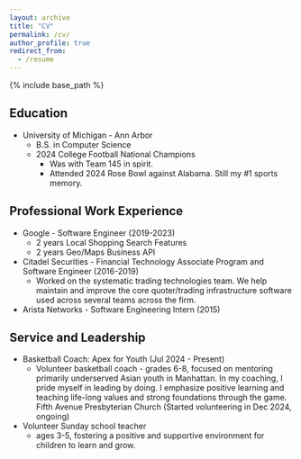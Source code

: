 ```yaml
---
layout: archive
title: "CV"
permalink: /cv/
author_profile: true
redirect_from:
  - /resume
---
```


{% include base_path %}

## Education
* University of Michigan - Ann Arbor
  *	B.S. in Computer Science
  * 2024 College Football National Champions
    * Was with Team 145 in spirit.
    * Attended 2024 Rose Bowl against Alabama. Still my #1 sports memory.

## Professional Work Experience
* Google - Software Engineer (2019-2023)
  * 2 years Local Shopping Search Features
  * 2 years Geo/Maps Business API
* Citadel Securities - Financial Technology Associate Program and Software Engineer (2016-2019)
  * Worked on the systematic trading technologies team. We help maintain and improve the core quoter/trading infrastructure software used across several teams across the firm.
* Arista Networks - Software Engineering Intern (2015)

## Service and Leadership
* Basketball Coach: Apex for Youth (Jul 2024 - Present)  
  * Volunteer basketball coach - grades 6-8, focused on mentoring primarily underserved Asian youth in Manhattan. In my coaching, I pride myself in leading by doing. I emphasize positive learning and teaching life-long values and strong foundations through the game.
  Fifth Avenue Presbyterian Church (Started volunteering in Dec 2024, ongoing)  
* Volunteer Sunday school teacher
  * ages 3-5, fostering a positive and supportive environment for children to learn and grow.
